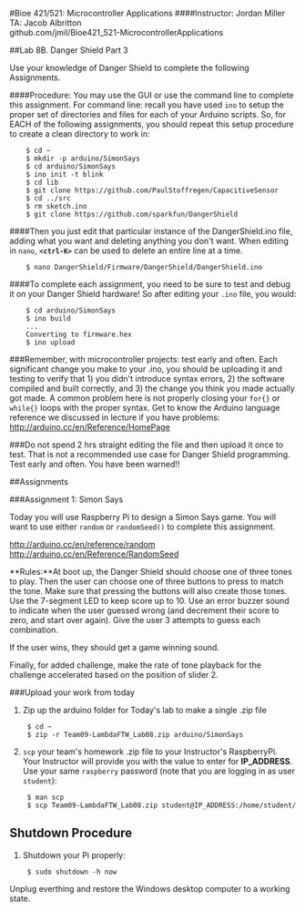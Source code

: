#Bioe 421/521: Microcontroller Applications
####Instructor: Jordan Miller<br>TA: Jacob Albritton<br>github.com/jmil/Bioe421_521-MicrocontrollerApplications


##Lab 8B. Danger Shield Part 3

Use your knowledge of Danger Shield to complete the following Assignments.


####Procedure: You may use the GUI or use the command line to complete this assignment. For command line: recall you have used `ino` to setup the proper set of directories and files for each of your Arduino scripts. So, for EACH of the following assignments, you should repeat this setup procedure to create a clean directory to work in:

		$ cd ~
		$ mkdir -p arduino/SimonSays
		$ cd arduino/SimonSays
		$ ino init -t blink
		$ cd lib
		$ git clone https://github.com/PaulStoffregen/CapacitiveSensor
		$ cd ../src
		$ rm sketch.ino
		$ git clone https://github.com/sparkfun/DangerShield
		
####Then	you just edit that particular instance of the DangerShield.ino file, adding what you want and deleting anything you don't want. When editing in `nano`, **`<ctrl-K>`** can be used to delete an entire line at a time.

		$ nano DangerShield/Firmware/DangerShield/DangerShield.ino

####To complete each assignment, you need to be sure to test and debug it on your Danger Shield hardware! So after editing your `.ino` file, you would:
		
		$ cd arduino/SimonSays
		$ ino build
		...
		Converting to firmware.hex
		$ ino upload

###Remember, with microcontroller projects: test early and often. Each significant change you make to your .ino, you should be uploading it and testing to verify that 1) you didn't introduce syntax errors, 2) the software compiled and built correctly, and 3) the change you think you made actually got made. A common problem here is not properly closing your `for{}` or `while{}` loops with the proper syntax. Get to know the Arduino language reference we discussed in lecture if you have problems: http://arduino.cc/en/Reference/HomePage

###Do not spend 2 hrs straight editing the file and then upload it once to test. That is not a recommended use case for Danger Shield programming. Test early and often. You have been warned!!


##Assignments

###Assignment 1: Simon Says

Today you will use Raspberry Pi to design a Simon Says game. You will want to use either `random` or `randomSeed()` to complete this assignment.

http://arduino.cc/en/reference/random
http://arduino.cc/en/Reference/RandomSeed

**Rules:**At boot up, the Danger Shield should choose one of three tones to play. Then the user can choose one of three buttons to press to match the tone. Make sure that pressing the buttons will also create those tones. Use the 7-segment LED to keep score up to 10. Use an error buzzer sound to indicate when the user guessed wrong (and decrement their score to zero, and start over again). Give the user 3 attempts to guess each combination.

If the user wins, they should get a game winning sound.

Finally, for added challenge, make the rate of tone playback for the challenge accelerated based on the position of slider 2.




###Upload your work from today

1. Zip up the arduino folder for Today's lab to make a single .zip file

		$ cd ~
		$ zip -r Team09-LambdaFTW_Lab08.zip arduino/SimonSays

1. `scp` your team's homework .zip file to your Instructor's RaspberryPi. Your Instructor will provide you with the value to enter for **IP_ADDRESS**. Use your same `raspberry` password (note that you are logging in as user `student`):

		$ man scp
		$ scp Team09-LambdaFTW_Lab08.zip student@IP_ADDRESS:/home/student/





## Shutdown Procedure

1. Shutdown your Pi properly:

		$ sudo shutdown -h now

 Unplug everthing and restore the Windows desktop computer to a working state.
